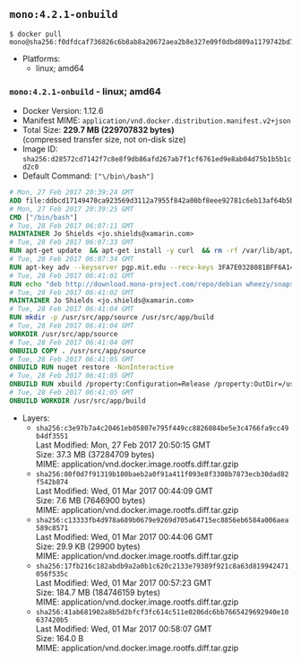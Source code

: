 ## `mono:4.2.1-onbuild`

```console
$ docker pull mono@sha256:f0dfdcaf736826c6b8ab8a20672aea2b8e327e09f0dbd809a1179742bd7bc6bb
```

-	Platforms:
	-	linux; amd64

### `mono:4.2.1-onbuild` - linux; amd64

-	Docker Version: 1.12.6
-	Manifest MIME: `application/vnd.docker.distribution.manifest.v2+json`
-	Total Size: **229.7 MB (229707832 bytes)**  
	(compressed transfer size, not on-disk size)
-	Image ID: `sha256:d28572cd7142f7c8e8f9db86afd267ab7f1cf6761ed9e8ab04d75b1b5b1cd2c0`
-	Default Command: `["\/bin\/bash"]`

```dockerfile
# Mon, 27 Feb 2017 20:39:24 GMT
ADD file:ddbcd17149470ca923569d3112a7955f842a00bf8eee92781c6eb13af64b5b82 in / 
# Mon, 27 Feb 2017 20:39:25 GMT
CMD ["/bin/bash"]
# Tue, 28 Feb 2017 06:07:11 GMT
MAINTAINER Jo Shields <jo.shields@xamarin.com>
# Tue, 28 Feb 2017 06:07:33 GMT
RUN apt-get update 	&& apt-get install -y curl 	&& rm -rf /var/lib/apt/lists/*
# Tue, 28 Feb 2017 06:07:34 GMT
RUN apt-key adv --keyserver pgp.mit.edu --recv-keys 3FA7E0328081BFF6A14DA29AA6A19B38D3D831EF
# Tue, 28 Feb 2017 06:41:01 GMT
RUN echo "deb http://download.mono-project.com/repo/debian wheezy/snapshots/4.2.1.102 main" > /etc/apt/sources.list.d/mono-xamarin.list 	&& apt-get update 	&& apt-get install -y mono-devel ca-certificates-mono fsharp mono-vbnc nuget 	&& rm -rf /var/lib/apt/lists/*
# Tue, 28 Feb 2017 06:41:02 GMT
MAINTAINER Jo Shields <jo.shields@xamarin.com>
# Tue, 28 Feb 2017 06:41:04 GMT
RUN mkdir -p /usr/src/app/source /usr/src/app/build
# Tue, 28 Feb 2017 06:41:04 GMT
WORKDIR /usr/src/app/source
# Tue, 28 Feb 2017 06:41:04 GMT
ONBUILD COPY . /usr/src/app/source
# Tue, 28 Feb 2017 06:41:05 GMT
ONBUILD RUN nuget restore -NonInteractive
# Tue, 28 Feb 2017 06:41:05 GMT
ONBUILD RUN xbuild /property:Configuration=Release /property:OutDir=/usr/src/app/build/
# Tue, 28 Feb 2017 06:41:05 GMT
ONBUILD WORKDIR /usr/src/app/build
```

-	Layers:
	-	`sha256:c3e97b7a4c20461eb05807e795f449cc8826084be5e3c4766fa9cc49b4df3551`  
		Last Modified: Mon, 27 Feb 2017 20:50:15 GMT  
		Size: 37.3 MB (37284709 bytes)  
		MIME: application/vnd.docker.image.rootfs.diff.tar.gzip
	-	`sha256:80f0d7f91319b180baeb2a0f91a411f093e8f3308b7873ecb30dad82f542b874`  
		Last Modified: Wed, 01 Mar 2017 00:44:09 GMT  
		Size: 7.6 MB (7646900 bytes)  
		MIME: application/vnd.docker.image.rootfs.diff.tar.gzip
	-	`sha256:c13333fb4d978a689b0679e9269d705a64715ec8856eb6584a006aea589c8571`  
		Last Modified: Wed, 01 Mar 2017 00:44:06 GMT  
		Size: 29.9 KB (29900 bytes)  
		MIME: application/vnd.docker.image.rootfs.diff.tar.gzip
	-	`sha256:17fb216c182abdb9a2a0b1c620c2133e79389f921c8a63d819942471056f535c`  
		Last Modified: Wed, 01 Mar 2017 00:57:23 GMT  
		Size: 184.7 MB (184746159 bytes)  
		MIME: application/vnd.docker.image.rootfs.diff.tar.gzip
	-	`sha256:41ab681902a8b5d2bfcf3fc614c511e0206dc6bb7665429692940e10637420b5`  
		Last Modified: Wed, 01 Mar 2017 00:58:07 GMT  
		Size: 164.0 B  
		MIME: application/vnd.docker.image.rootfs.diff.tar.gzip
